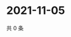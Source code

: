 # 2021-11-05

共 0 条

<!-- BEGIN WEIBO -->
<!-- 最后更新时间 Fri Nov 05 2021 13:00:36 GMT+0800 (China Standard Time) -->

<!-- END WEIBO -->
